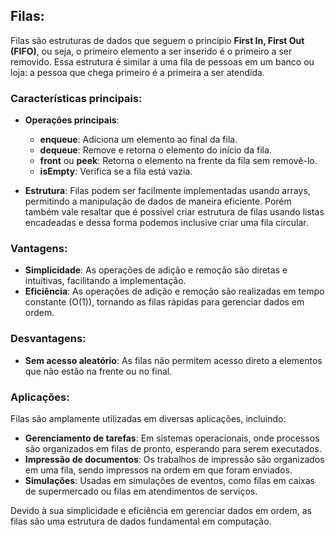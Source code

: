 ## Filas:
Filas são estruturas de dados que seguem o princípio **First In, First Out (FIFO)**, ou seja, o primeiro elemento a ser inserido é o primeiro a ser removido. Essa estrutura é similar a uma fila de pessoas em um banco ou loja: a pessoa que chega primeiro é a primeira a ser atendida.

### Características principais:

- **Operações principais**:
  - **enqueue**: Adiciona um elemento ao final da fila.
  - **dequeue**: Remove e retorna o elemento do início da fila.
  - **front** ou **peek**: Retorna o elemento na frente da fila sem removê-lo.
  - **isEmpty**: Verifica se a fila está vazia.

- **Estrutura**: Filas podem ser facilmente implementadas usando arrays, permitindo a manipulação de dados de maneira eficiente. Porém também vale resaltar que é possivel criar estrutura de filas usando listas encadeadas e dessa forma podemos inclusive criar uma fila circular.

### Vantagens:

- **Simplicidade**: As operações de adição e remoção são diretas e intuitivas, facilitando a implementação.
- **Eficiência**: As operações de adição e remoção são realizadas em tempo constante \(O(1)\), tornando as filas rápidas para gerenciar dados em ordem.

### Desvantagens:

- **Sem acesso aleatório**: As filas não permitem acesso direto a elementos que não estão na frente ou no final.

### Aplicações:

Filas são amplamente utilizadas em diversas aplicações, incluindo:

- **Gerenciamento de tarefas**: Em sistemas operacionais, onde processos são organizados em filas de pronto, esperando para serem executados.
- **Impressão de documentos**: Os trabalhos de impressão são organizados em uma fila, sendo impressos na ordem em que foram enviados.
- **Simulações**: Usadas em simulações de eventos, como filas em caixas de supermercado ou filas em atendimentos de serviços.

Devido à sua simplicidade e eficiência em gerenciar dados em ordem, as filas são uma estrutura de dados fundamental em computação.
